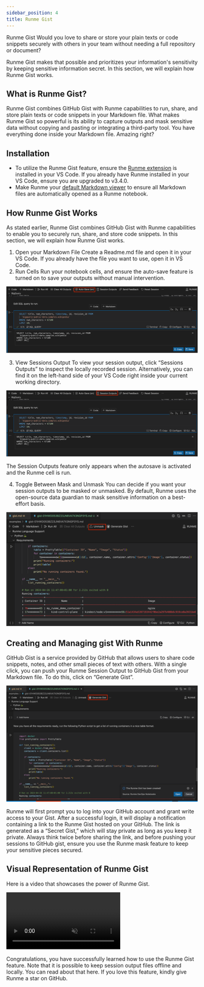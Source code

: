 ```yaml
---
sidebar_position: 4
title: Runme Gist
---
```


Runme Gist
Would you love to share or store your plain texts or code snippets securely with others in your team without needing a full repository or document?

Runme Gist makes that possible and prioritizes your information's sensitivity by keeping sensitive information secret. In this section, we will explain how Runme Gist works.

## **What is Runme Gist?**
Runme Gist combines GitHub Gist with Runme capabilities to run, share, and store plain texts or code snippets in your Markdown file. What makes Runme Gist so powerful is its ability to capture outputs and mask sensitive data without copying and pasting or integrating a third-party tool. You have everything done inside your Markdown file. Amazing right?

## **Installation**
- To utilize the Runme Gist feature, ensure the [Runme extension](../installation/installrunme) is installed in your VS Code. If you already have Runme installed in your VS Code, ensure you are upgraded to v3.4.0.
- Make Runme your [default Markdown viewer](../installation/installrunme) to ensure all Markdown files are automatically opened as a Runme notebook.

## **How Runme Gist Works**
As stated earlier, Runme Gist combines GitHub Gist with Runme capabilities to enable you to securely run, share, and store code snippets. In this section, we will explain how Runme Gist works.

1. Open your Markdown File
Create a Readme.md file and open it in your VS Code. If you already have the file you want to use, open it in VS Code.
2. Run Cells
Run your notebook cells, and ensure the auto-save feature is turned on to save your outputs without manual intervention.

![runme gist Autosave ](../../static/img/configuration-page/runme-gist-autosave.png)

3. View Sessions Output
To view your session output, click “Sessions Outputs” to inspect the locally recorded session. Alternatively, you can find it on the left-hand side of your VS Code right inside your current working directory.

![Runme gist session output](../../static/img/configuration-page/runme-gist-sessionoutput.png)

The Session Outputs feature only appears when the autosave is activated and the Runme cell is run.

4. Toggle Between Mask and Unmask
You can decide if you want your session outputs to be masked or unmasked.
By default, Runme uses the open-source data guardian to mask sensitive information on a best-effort basis.

![Runme gist unmask](../../static/img/configuration-page/runme-gist-unmask.png)

## **Creating and Managing gist With Runme**

GitHub Gist is a service provided by GitHub that allows users to share code snippets, notes, and other small pieces of text with others. With a single click, you can push your Runme Session Output to GitHub Gist from your Markdown file.
To do this, click on “Generate Gist”.

![Runme gist](../../static/img/configuration-page/runme-gist.png)

Runme will first prompt you to log into your GitHub account and grant write access to your Gist. After a successful login, it will display a notification containing a link to the Runme Gist hosted on your GitHub.
The link is generated as a “Secret Gist,” which will stay private as long as you keep it private. Always think twice before sharing the link, and before pushing your sessions to GitHub gist, ensure you use the Runme mask feature to keep your sensitive pieces secured.

## **Visual Representation of Runme Gist**
Here is a video that showcases the power of Runme Gist.

<video autoPlay loop muted playsInline controls>
  <source src="/videos/Runme-gist.mp4" type="video/mp4" />
  <source src="/videos/Runme-gist.webm" type="video/webm" />
</video>

Congratulations, you have successfully learned how to use the Runme Gist feature. Note that it is possible to keep session output files offline and locally. You can read about that here. If you love this feature, kindly give Runme a star on GitHub.

